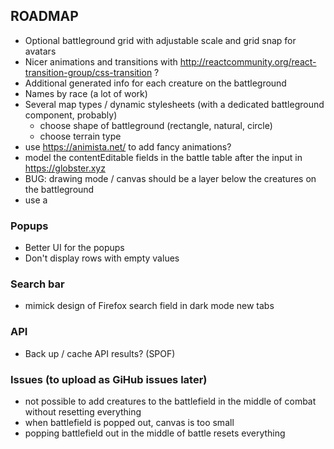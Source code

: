 ## ROADMAP

- Optional battleground grid with adjustable scale and grid snap for avatars
- Nicer animations and transitions with http://reactcommunity.org/react-transition-group/css-transition ?
- Additional generated info for each creature on the battleground
- Names by race (a lot of work)
- Several map types / dynamic stylesheets (with a dedicated battleground component, probably)
    - choose shape of battleground (rectangle, natural, circle)
    - choose terrain type
- use https://animista.net/ to add fancy animations?
- model the contentEditable fields in the battle table after the input in https://globster.xyz
- BUG: drawing mode / canvas should be a layer below the creatures on the battleground
- use a <datalist> element for the first field of the battle form ?

### Popups

- Better UI for the popups
- Don't display rows with empty values

### Search bar

- mimick design of Firefox search field in dark mode new tabs

### API

- Back up / cache API results? (SPOF)

### Issues (to upload as GiHub issues later)

- not possible to add creatures to the battlefield in the middle of combat without resetting everything
- when battlefield is popped out, canvas is too small
- popping battlefield out in the middle of battle resets everything
